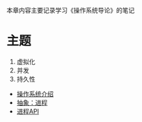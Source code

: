 本章内容主要记录学习《操作系统导论》的笔记  
# 主题
1. 虚拟化
2. 并发
3. 持久性
   
* [操作系统介绍](p1.md)
* [抽象：进程](p2.md)
* [进程API](p3.md)